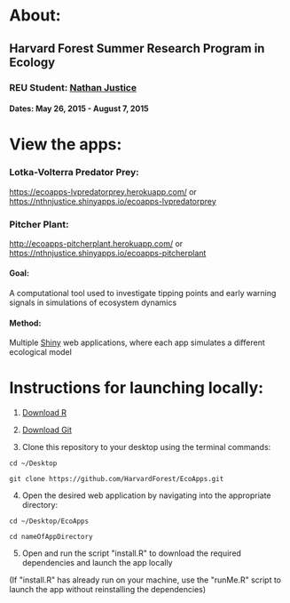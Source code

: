 # About:

## Harvard Forest Summer Research Program in Ecology

### REU Student: [Nathan Justice](mailto:n.justice@outlook.com)

#### Dates: May 26, 2015 - August 7, 2015

# View the apps:

### Lotka-Volterra Predator Prey:
https://ecoapps-lvpredatorprey.herokuapp.com/ or https://nthnjustice.shinyapps.io/ecoapps-lvpredatorprey

### Pitcher Plant:
http://ecoapps-pitcherplant.herokuapp.com/ or https://nthnjustice.shinyapps.io/ecoapps-pitcherplant

#### Goal: 
A computational tool used to investigate tipping points and early warning signals in simulations of ecosystem dynamics

#### Method: 
Multiple [Shiny](http://shiny.rstudio.com/) web applications, where each app simulates a different ecological model

# Instructions for launching locally:

1) [Download R](https://www.r-project.org/)

2) [Download Git](https://git-scm.com/downloads)

3) Clone this repository to your desktop using the terminal commands:

`cd ~/Desktop`

`git clone https://github.com/HarvardForest/EcoApps.git`

4) Open the desired web application by navigating into the appropriate directory:

`cd ~/Desktop/EcoApps`

`cd nameOfAppDirectory`

5) Open and run the script "install.R" to download the required
  dependencies and launch the app locally
  
(If "install.R" has already run on your machine, use the "runMe.R"
script to launch the app without reinstalling the dependencies)
